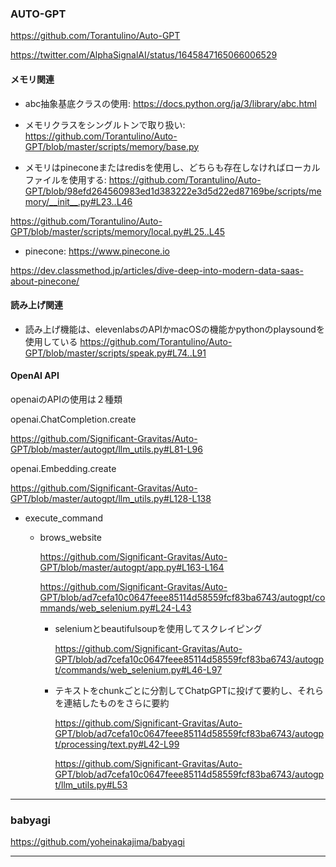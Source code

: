 ### AUTO-GPT

https://github.com/Torantulino/Auto-GPT

https://twitter.com/AlphaSignalAI/status/1645847165066006529

#### メモリ関連

- abc抽象基底クラスの使用: 
https://docs.python.org/ja/3/library/abc.html

- メモリクラスをシングルトンで取り扱い: 
https://github.com/Torantulino/Auto-GPT/blob/master/scripts/memory/base.py

- メモリはpineconeまたはredisを使用し、どちらも存在しなければローカルファイルを使用する: 
https://github.com/Torantulino/Auto-GPT/blob/98efd264560983ed1d383222e3d5d22ed87169be/scripts/memory/__init__.py#L23..L46

https://github.com/Torantulino/Auto-GPT/blob/master/scripts/memory/local.py#L25..L45

- pinecone: 
https://www.pinecone.io

https://dev.classmethod.jp/articles/dive-deep-into-modern-data-saas-about-pinecone/

#### 読み上げ関連

- 読み上げ機能は、elevenlabsのAPIかmacOSの機能かpythonのplaysoundを使用している
https://github.com/Torantulino/Auto-GPT/blob/master/scripts/speak.py#L74..L91

#### OpenAI API
openaiのAPIの使用は２種類

openai.ChatCompletion.create

https://github.com/Significant-Gravitas/Auto-GPT/blob/master/autogpt/llm_utils.py#L81-L96

openai.Embedding.create

https://github.com/Significant-Gravitas/Auto-GPT/blob/master/autogpt/llm_utils.py#L128-L138

* execute_command

  * brows_website

    https://github.com/Significant-Gravitas/Auto-GPT/blob/master/autogpt/app.py#L163-L164

    https://github.com/Significant-Gravitas/Auto-GPT/blob/ad7cefa10c0647feee85114d58559fcf83ba6743/autogpt/commands/web_selenium.py#L24-L43

    * seleniumとbeautifulsoupを使用してスクレイピング

      https://github.com/Significant-Gravitas/Auto-GPT/blob/ad7cefa10c0647feee85114d58559fcf83ba6743/autogpt/commands/web_selenium.py#L46-L97
      
    * テキストをchunkごとに分割してChatpGPTに投げて要約し、それらを連結したものをさらに要約

      https://github.com/Significant-Gravitas/Auto-GPT/blob/ad7cefa10c0647feee85114d58559fcf83ba6743/autogpt/processing/text.py#L42-L99
      
      https://github.com/Significant-Gravitas/Auto-GPT/blob/ad7cefa10c0647feee85114d58559fcf83ba6743/autogpt/llm_utils.py#L53

----
### babyagi

https://github.com/yoheinakajima/babyagi

----
